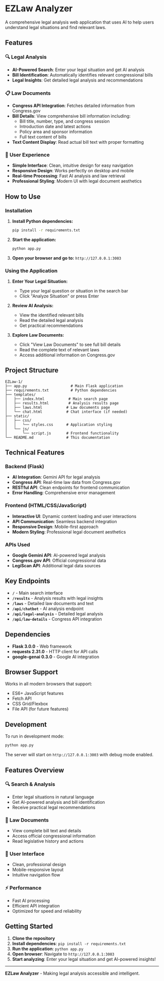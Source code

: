 # EZLaw Analyzer

A comprehensive legal analysis web application that uses AI to help users understand legal situations and find relevant laws.

## Features

### 🔍 **Legal Analysis**
- **AI-Powered Search**: Enter your legal situation and get AI analysis
- **Bill Identification**: Automatically identifies relevant congressional bills
- **Legal Insights**: Get detailed legal analysis and recommendations

### 📋 **Law Documents**
- **Congress API Integration**: Fetches detailed information from Congress.gov
- **Bill Details**: View comprehensive bill information including:
  - Bill title, number, type, and congress session
  - Introduction date and latest actions
  - Policy area and sponsor information
  - Full text content of bills
- **Text Content Display**: Read actual bill text with proper formatting

### 🎯 **User Experience**
- **Simple Interface**: Clean, intuitive design for easy navigation
- **Responsive Design**: Works perfectly on desktop and mobile
- **Real-time Processing**: Fast AI analysis and law retrieval
- **Professional Styling**: Modern UI with legal document aesthetics

## How to Use

### Installation

1. **Install Python dependencies:**
   ```bash
   pip install -r requirements.txt
   ```

2. **Start the application:**
   ```bash
   python app.py
   ```

3. **Open your browser and go to:** `http://127.0.0.1:3003`

### Using the Application

1. **Enter Your Legal Situation:**
   - Type your legal question or situation in the search bar
   - Click "Analyze Situation" or press Enter

2. **Review AI Analysis:**
   - View the identified relevant bills
   - Read the detailed legal analysis
   - Get practical recommendations

3. **Explore Law Documents:**
   - Click "View Law Documents" to see full bill details
   - Read the complete text of relevant laws
   - Access additional information on Congress.gov

## Project Structure

```
EZLaw-1/
├── app.py                    # Main Flask application
├── requirements.txt          # Python dependencies
├── templates/
│   ├── index.html           # Main search page
│   ├── results.html         # Analysis results page
│   ├── laws.html           # Law documents page
│   └── chat.html           # Chat interface (if needed)
├── static/
│   ├── css/
│   │   └── styles.css      # Application styling
│   └── js/
│       └── script.js       # Frontend functionality
└── README.md               # This documentation
```

## Technical Features

### **Backend (Flask)**
- **AI Integration**: Gemini API for legal analysis
- **Congress API**: Real-time law data from Congress.gov
- **RESTful API**: Clean endpoints for frontend communication
- **Error Handling**: Comprehensive error management

### **Frontend (HTML/CSS/JavaScript)**
- **Interactive UI**: Dynamic content loading and user interactions
- **API Communication**: Seamless backend integration
- **Responsive Design**: Mobile-first approach
- **Modern Styling**: Professional legal document aesthetics

### **APIs Used**
- **Google Gemini API**: AI-powered legal analysis
- **Congress.gov API**: Official congressional data
- **LegiScan API**: Additional legal data sources

## Key Endpoints

- **`/`** - Main search interface
- **`/results`** - Analysis results with legal insights
- **`/laws`** - Detailed law documents and text
- **`/api/chatbot`** - AI analysis endpoint
- **`/api/legal-analysis`** - Detailed legal analysis
- **`/api/law-details`** - Congress API integration

## Dependencies

- **Flask 3.0.0** - Web framework
- **requests 2.31.0** - HTTP client for API calls
- **google-genai 0.3.0** - Google AI integration

## Browser Support

Works in all modern browsers that support:
- ES6+ JavaScript features
- Fetch API
- CSS Grid/Flexbox
- File API (for future features)

## Development

To run in development mode:
```bash
python app.py
```

The server will start on `http://127.0.0.1:3003` with debug mode enabled.

## Features Overview

### 🔍 **Search & Analysis**
- Enter legal situations in natural language
- Get AI-powered analysis and bill identification
- Receive practical legal recommendations

### 📄 **Law Documents**
- View complete bill text and details
- Access official congressional information
- Read legislative history and actions

### 🎨 **User Interface**
- Clean, professional design
- Mobile-responsive layout
- Intuitive navigation flow

### ⚡ **Performance**
- Fast AI processing
- Efficient API integration
- Optimized for speed and reliability

## Getting Started

1. **Clone the repository**
2. **Install dependencies**: `pip install -r requirements.txt`
3. **Run the application**: `python app.py`
4. **Open browser**: Navigate to `http://127.0.0.1:3003`
5. **Start analyzing**: Enter your legal situation and get AI-powered insights!

---

**EZLaw Analyzer** - Making legal analysis accessible and intelligent.
